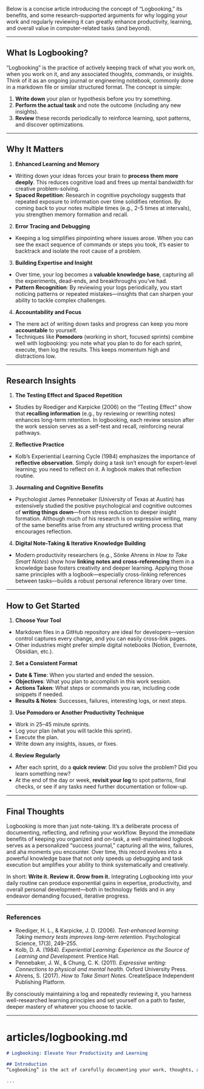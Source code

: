Below is a concise article introducing the concept of “Logbooking,” its benefits, and some research-supported arguments for why logging your work and regularly reviewing it can greatly enhance productivity, learning, and overall value in computer-related tasks (and beyond).

---

## What Is Logbooking?

“Logbooking” is the practice of actively keeping track of what you work on, when you work on it, and any associated thoughts, commands, or insights. Think of it as an ongoing journal or engineering notebook, commonly done in a markdown file or similar structured format. The concept is simple:

1. **Write down** your plan or hypothesis before you try something.
2. **Perform the actual task** and note the outcome (including any new insights).
3. **Review** these records periodically to reinforce learning, spot patterns, and discover optimizations.

---

## Why It Matters

1. **Enhanced Learning and Memory**
  - Writing down your ideas forces your brain to **process them more deeply**. This reduces cognitive load and frees up mental bandwidth for creative problem-solving.
  - **Spaced Repetition**: Research in cognitive psychology suggests that repeated exposure to information over time solidifies retention. By coming back to your notes multiple times (e.g., 2–5 times at intervals), you strengthen memory formation and recall.

2. **Error Tracing and Debugging**
  - Keeping a log simplifies pinpointing where issues arose. When you can see the exact sequence of commands or steps you took, it’s easier to backtrack and isolate the root cause of a problem.

3. **Building Expertise and Insight**
  - Over time, your log becomes a **valuable knowledge base**, capturing all the experiments, dead-ends, and breakthroughs you’ve had.
  - **Pattern Recognition**: By reviewing your logs periodically, you start noticing patterns or repeated mistakes—insights that can sharpen your ability to tackle complex challenges.

4. **Accountability and Focus**
  - The mere act of writing down tasks and progress can keep you more **accountable** to yourself.
  - Techniques like **Pomodoro** (working in short, focused sprints) combine well with logbooking: you note what you plan to do for each sprint, execute, then log the results. This keeps momentum high and distractions low.

---

## Research Insights

1. **The Testing Effect and Spaced Repetition**
  - Studies by Roediger and Karpicke (2006) on the “Testing Effect” show that **recalling information** (e.g., by reviewing or rewriting notes) enhances long-term retention. In logbooking, each review session after the work session serves as a self-test and recall, reinforcing neural pathways.

2. **Reflective Practice**
  - Kolb’s Experiential Learning Cycle (1984) emphasizes the importance of **reflective observation**. Simply doing a task isn’t enough for expert-level learning; you need to reflect on it. A logbook makes that reflection routine.

3. **Journaling and Cognitive Benefits**
  - Psychologist James Pennebaker (University of Texas at Austin) has extensively studied the positive psychological and cognitive outcomes of **writing things down**—from stress reduction to deeper insight formation. Although much of his research is on expressive writing, many of the same benefits arise from any structured writing process that encourages reflection.

4. **Digital Note-Taking & Iterative Knowledge Building**
  - Modern productivity researchers (e.g., Sönke Ahrens in *How to Take Smart Notes*) show how **linking notes and cross-referencing** them in a knowledge base fosters creativity and deeper learning. Applying those same principles with a logbook—especially cross-linking references between tasks—builds a robust personal reference library over time.

---

## How to Get Started

1. **Choose Your Tool**
  - Markdown files in a GitHub repository are ideal for developers—version control captures every change, and you can easily cross-link pages.
  - Other industries might prefer simple digital notebooks (Notion, Evernote, Obsidian, etc.).

2. **Set a Consistent Format**
  - **Date & Time**: When you started and ended the session.
  - **Objectives**: What you plan to accomplish in this work session.
  - **Actions Taken**: What steps or commands you ran, including code snippets if needed.
  - **Results & Notes**: Successes, failures, interesting logs, or next steps.

3. **Use Pomodoro or Another Productivity Technique**
  - Work in 25–45 minute sprints.
  - Log your plan (what you will tackle this sprint).
  - Execute the plan.
  - Write down any insights, issues, or fixes.

4. **Review Regularly**
  - After each sprint, do a **quick review**: Did you solve the problem? Did you learn something new?
  - At the end of the day or week, **revisit your log** to spot patterns, final checks, or see if any tasks need further documentation or follow-up.

---

## Final Thoughts

Logbooking is more than just note-taking. It’s a deliberate process of documenting, reflecting, and refining your workflow. Beyond the immediate benefits of keeping you organized and on-task, a well-maintained logbook serves as a personalized “success journal,” capturing all the wins, failures, and aha moments you encounter. Over time, this record evolves into a powerful knowledge base that not only speeds up debugging and task execution but amplifies your ability to think systematically and creatively.

In short: **Write it. Review it. Grow from it.** Integrating Logbooking into your daily routine can produce exponential gains in expertise, productivity, and overall personal development—both in technology fields and in any endeavor demanding focused, iterative progress.

---

### References

- Roediger, H. L., & Karpicke, J. D. (2006). *Test-enhanced learning: Taking memory tests improves long-term retention.* Psychological Science, 17(3), 249–255.
- Kolb, D. A. (1984). *Experiential Learning: Experience as the Source of Learning and Development.* Prentice Hall.
- Pennebaker, J. W., & Chung, C. K. (2011). *Expressive writing: Connections to physical and mental health.* Oxford University Press.
- Ahrens, S. (2017). *How to Take Smart Notes.* CreateSpace Independent Publishing Platform.

By consciously maintaining a log and repeatedly reviewing it, you harness well-researched learning principles and set yourself on a path to faster, deeper mastery of whatever you choose to tackle.

---

# articles/logbooking.md
```markdown
# Logbooking: Elevate Your Productivity and Learning

## Introduction
“Logbooking” is the act of carefully documenting your work, thoughts, and insights as you progress through tasks. It’s not just about note-taking—it's a disciplined method of planning, doing, and reviewing that promotes deeper learning and efficiency.

...


